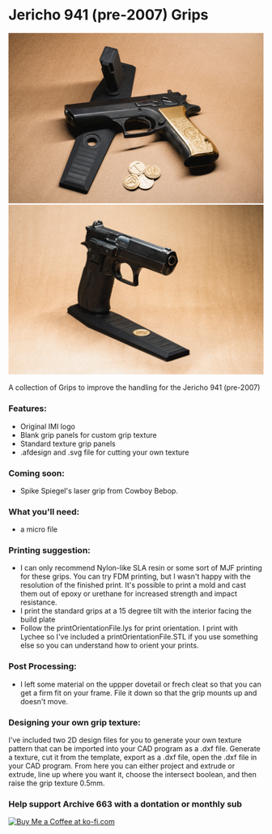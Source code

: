 # Jericho 941 (pre-2007) Grips

![Jericho941Grips003](https://github.com/Archive-663/jericho941/blob/main/ASSETS/photo/1%20(3).jpg)
![Jericho941Grips006](https://github.com/Archive-663/jericho941/blob/main/ASSETS/photo/1%20(6).jpg)

A collection of Grips to improve the handling for the Jericho 941 (pre-2007)

### Features:
- Original IMI logo
- Blank grip panels for custom grip texture
- Standard texture grip panels
- .afdesign and .svg file for cutting your own texture

### Coming soon:
- Spike Spiegel's laser grip from Cowboy Bebop. 

### What you'll need:
- a micro file

### Printing suggestion:
- I can only recommend Nylon-like SLA resin or some sort of MJF printing for these grips. You can try FDM printing, but I wasn't happy with the resolution of the finished print. It's possible to print a mold and cast them out of epoxy or urethane for increased strength and impact resistance.
- I print the standard grips at a 15 degree tilt with the interior facing the build plate
- Follow the printOrientationFile.lys for print orientation. I print with Lychee so I've included a printOrientationFile.STL if you use something else so you can understand how to orient your prints. 

### Post Processing:
- I left some material on the uppper dovetail or frech cleat so that you can get a firm fit on your frame. File it down so that the grip mounts up and doesn't move.

### Designing your own grip texture:
I've included two 2D design files for you to generate your own texture pattern that can be imported into your CAD program as a .dxf file. Generate a texture, cut it from the template, export as a .dxf file, open the .dxf file in your CAD program. From here you can either project and extrude or extrude, line up where you want it, choose the intersect boolean, and then raise the grip texture 0.5mm. 

### Help support Archive 663 with a dontation or monthly sub

<a href='https://ko-fi.com/P5P3MHMSF' target='_blank'><img height='36' style='border:0px;height:36px;' src='https://storage.ko-fi.com/cdn/kofi2.png?v=3' border='0' alt='Buy Me a Coffee at ko-fi.com' /></a>

